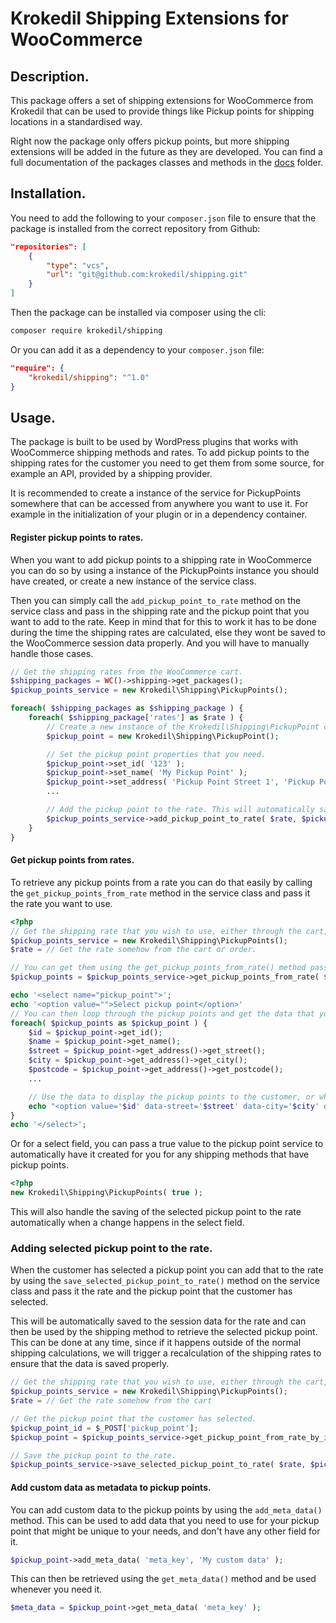 # Krokedil Shipping Extensions for WooCommerce

## Description.
This package offers a set of shipping extensions for WooCommerce from Krokedil that can be used to provide things like Pickup points for shipping locations in a standardised way.

Right now the package only offers pickup points, but more shipping extensions will be added in the future as they are developed.
You can find a full documentation of the packages classes and methods in the [docs](docs) folder.

## Installation.
You need to add the following to your `composer.json` file to ensure that the package is installed from the correct repository from Github:
```json
"repositories": [
    {
        "type": "vcs",
        "url": "git@github.com:krokedil/shipping.git"
    }
]

```
Then the package can be installed via composer using the cli:
```bash
composer require krokedil/shipping
```

Or you can add it as a dependency to your `composer.json` file:
```json
"require": {
    "krokedil/shipping": "^1.0"
}
```

## Usage.
The package is built to be used by WordPress plugins that works with WooCommerce shipping methods and rates.
To add pickup points to the shipping rates for the customer you need to get them from some source, for example an API, provided by a shipping provider.

It is recommended to create a instance of the service for PickupPoints somewhere that can be accessed from anywhere you want to use it. For example in the initialization of your plugin or in a dependency container.

#### Register pickup points to rates.
When you want to add pickup points to a shipping rate in WooCommerce you can do so by using a instance of the PickupPoints instance you should have created, or create a new instance of the service class.

Then you can simply call the `add_pickup_point_to_rate` method on the service class and pass in the shipping rate and the pickup point that you want to add to the rate.
Keep in mind that for this to work it has to be done during the time the shipping rates are calculated, else they wont be saved to the WooCommerce session data properly. And you will have to manually handle those cases.
```php
// Get the shipping rates from the WooCommerce cart.
$shipping_packages = WC()->shipping->get_packages();
$pickup_points_service = new Krokedil\Shipping\PickupPoints();

foreach( $shipping_packages as $shipping_package ) {
    foreach( $shipping_package['rates'] as $rate ) {
        // Create a new instance of the Krokedil\Shipping\PickupPoint class for each pickup point that you want to add to the rate.
        $pickup_point = new Krokedil\Shipping\PickupPoint();

        // Set the pickup point properties that you need.
        $pickup_point->set_id( '123' );
        $pickup_point->set_name( 'My Pickup Point' );
        $pickup_point->set_address( 'Pickup Point Street 1', 'Pickup Point City', '12345',  'SE' );
        ...

        // Add the pickup point to the rate. This will automatically save it to the rates meta data in the WooCommerce session. Which can then be used by the shipping method to display the pickup points to the customer.
        $pickup_points_service->add_pickup_point_to_rate( $rate, $pickup_point );
    }
}
```

#### Get pickup points from rates.
To retrieve any pickup points from a rate you can do that easily by calling the `get_pickup_points_from_rate` method in the service class and pass it the rate you want to use.

```php
<?php
// Get the shipping rate that you wish to use, either through the cart, or using the hook 'woocommerce_package_rates' or similar, then create an instance of the Krokedil\Shipping\PickupPoints class using the rate.
$pickup_points_service = new Krokedil\Shipping\PickupPoints();
$rate = // Get the rate somehow from the cart or order.

// You can get them using the get_pickup_points_from_rate() method passing the rate to it.
$pickup_points = $pickup_points_service->get_pickup_points_from_rate( $rate );

echo '<select name="pickup_point">';
echo '<option value="">Select pickup point</option>'
// You can then loop through the pickup points and get the data that you need.
foreach( $pickup_points as $pickup_point ) {
    $id = $pickup_point->get_id();
    $name = $pickup_point->get_name();
    $street = $pickup_point->get_address()->get_street();
    $city = $pickup_point->get_address()->get_city();
    $postcode = $pickup_point->get_address()->get_postcode();
    ...

    // Use the data to display the pickup points to the customer, or whatever else you need it for.
    echo "<option value='$id' data-street='$street' data-city='$city' data-postcode='$postcode'>$name</option>";
}
echo '</select>';
```
Or for a select field, you can pass a true value to the pickup point service to automatically have it created for you for any shipping methods that have pickup points.
```php
<?php
new Krokedil\Shipping\PickupPoints( true );
```

This will also handle the saving of the selected pickup point to the rate automatically when a change happens in the select field.

### Adding selected pickup point to the rate.
When the customer has selected a pickup point you can add that to the rate by using the `save_selected_pickup_point_to_rate()` method on the service class and pass it the rate and the pickup point that the customer has selected.

This will be automatically saved to the session data for the rate and can then be used by the shipping method to retrieve the selected pickup point. This can be done at any time, since if it happens outside of the normal shipping calculations, we will trigger a recalculation of the shipping rates to ensure that the data is saved properly.
```php
// Get the shipping rate that you wish to use, either through the cart, or using the hook 'woocommerce_package_rates' or similar, then create an instance of the Krokedil\Shipping\PickupPoints class using the rate.
$pickup_points_service = new Krokedil\Shipping\PickupPoints();
$rate = // Get the rate somehow from the cart

// Get the pickup point that the customer has selected.
$pickup_point_id = $_POST['pickup_point'];
$pickup_point = $pickup_points_service->get_pickup_point_from_rate_by_id( $rate, $pickup_point_id );

// Save the pickup point to the rate.
$pickup_points_service->save_selected_pickup_point_to_rate( $rate, $pickup_point );
```

#### Add custom data as metadata to pickup points.
You can add custom data to the pickup points by using the `add_meta_data()` method. This can be used to add data that you need to use for your pickup point that might be unique to your needs, and don't have any other field for it.
```php
$pickup_point->add_meta_data( 'meta_key', 'My custom data' );
```

This can then be retrieved using the `get_meta_data()` method and be used whenever you need it.
```php
$meta_data = $pickup_point->get_meta_data( 'meta_key' );
```
